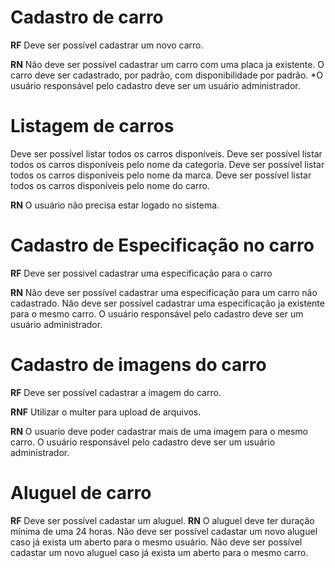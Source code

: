 # Cadastro de carro

**RF**
Deve ser possível cadastrar um novo carro.


**RN**
Não deve ser possível cadastrar um carro com uma placa ja existente.
O carro deve ser cadastrado, por padrão, com disponibilidade por padrão.
*O usuário responsável pelo cadastro deve ser um usuário administrador.


# Listagem de carros
Deve ser possível listar todos os carros disponíveis.
Deve ser possível listar todos os carros disponíveis pelo nome da categoria.
Deve ser possível listar todos os carros disponíveis pelo nome da marca.
Deve ser possível listar todos os carros disponíveis pelo nome do carro.

**RN**
O usuário não precisa estar logado no sistema.


# Cadastro de Especificação no carro

**RF**
Deve ser possivel cadastrar uma especificação para o carro


**RN**
Não deve ser possível cadastrar uma especificação para um carro não cadastrado.
Não deve ser possível cadastrar uma especificação ja existente para o mesmo carro.
O usuário responsável pelo cadastro deve ser um usuário administrador.


# Cadastro de imagens do carro

**RF**
Deve ser possível cadastrar a imagem do carro.

**RNF**
Utilizar o multer para upload de arquivos.

**RN**
O usuario deve poder cadastrar mais de uma imagem para o mesmo carro.
O usuário responsável pelo cadastro deve ser um usuário administrador.


# Aluguel de carro

**RF**
Deve ser possível cadastar um aluguel.
**RN**
O aluguel deve ter duração mínima de uma 24 horas.
Não deve ser possível cadastar um novo aluguel caso já exista um aberto para o mesmo usuário.
Não deve ser possível cadastar um novo aluguel caso já exista um aberto para o mesmo carro.